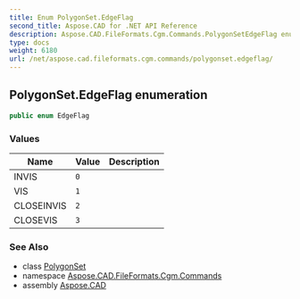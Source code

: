 ```yaml
---
title: Enum PolygonSet.EdgeFlag
second_title: Aspose.CAD for .NET API Reference
description: Aspose.CAD.FileFormats.Cgm.Commands.PolygonSetEdgeFlag enum. 
type: docs
weight: 6180
url: /net/aspose.cad.fileformats.cgm.commands/polygonset.edgeflag/
---
```

## PolygonSet.EdgeFlag enumeration

```csharp
public enum EdgeFlag
```

### Values

| Name | Value | Description |
| --- | --- | --- |
| INVIS | `0` |  |
| VIS | `1` |  |
| CLOSEINVIS | `2` |  |
| CLOSEVIS | `3` |  |

### See Also

* class [PolygonSet](../polygonset/)
* namespace [Aspose.CAD.FileFormats.Cgm.Commands](../../aspose.cad.fileformats.cgm.commands/)
* assembly [Aspose.CAD](../../)


